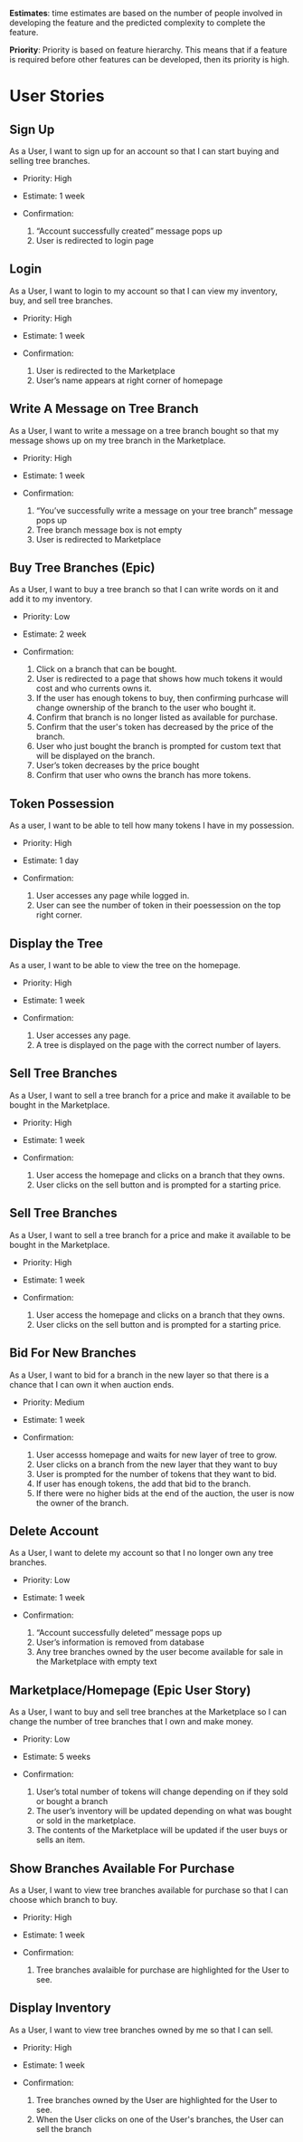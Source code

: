 **Estimates**: time estimates are based on the number of people involved in developing the feature and the predicted complexity to complete the feature.

**Priority**: Priority is based on feature hierarchy. This means that if a feature is required before other features can be developed, then its priority is high. 

# User Stories

Sign Up
-----------------
As a User, I want to sign up for an account so that I can start buying and selling tree branches.

 - Priority: High
 - Estimate: 1 week
 - Confirmation:
 
    1. “Account successfully created” message pops up
    2. User is redirected to login page
    
    
    
Login
-----------------
As a User, I want to login to my account so that I can view my inventory, buy, and sell tree branches.

 - Priority: High
 - Estimate: 1 week
 - Confirmation:
 
   1. User is redirected to the Marketplace
   2. User’s name appears at right corner of homepage
   
   
   
Write A Message on Tree Branch
-----------------
As a User, I want to write a message on a tree branch bought so that my message shows up on my tree branch in the Marketplace.

 - Priority: High
 - Estimate: 1 week
 - Confirmation:
 
   1. “You’ve successfully write a message on your tree branch” message pops up
   2. Tree branch message box is not empty
   3. User is redirected to Marketplace
   

Buy Tree Branches (Epic)
-----------------
As a User, I want to buy a tree branch so that I can write words on it and add it to my inventory.

 - Priority: Low
 - Estimate: 2 week
 - Confirmation:
 
    1. Click on a branch that can be bought.
    2. User is redirected to a page that shows how much tokens it would cost and who currents owns it.
    3. If the user has enough tokens to buy, then confirming purhcase will change ownership of the branch to the user who bought it.
    4. Confirm that branch is no longer listed as available for purchase.
    5. Confirm that the user's token has decreased by the price of the branch.
    6. User who just bought the branch is prompted for custom text that will be displayed on the branch.
    7. User’s token decreases by the price bought
    8. Confirm that user who owns the branch has more tokens.
    
 
Token Possession
-----------------
As a user, I want to be able to tell how many tokens I have in my possession.

  - Priority: High
  - Estimate: 1 day
  - Confirmation:
  
    1. User accesses any page while logged in.
    2. User can see the number of token in their poessession on the top right corner.


   
Display the Tree
-----------------
As a user, I want to be able to view the tree on the homepage.
 
  - Priority: High
  - Estimate: 1 week
  - Confirmation:
  
    1. User accesses any page.
    2. A tree is displayed on the page with the correct number of layers.



Sell Tree Branches
-----------------
As a User, I want to sell a tree branch for a price and make it available to be bought in the Marketplace.
 - Priority: High
 - Estimate: 1 week
 - Confirmation:
 
   1. User access the homepage and clicks on a branch that they owns.
   2. User clicks on the sell button and is prompted for a starting price.
   
   
   
Sell Tree Branches
-----------------
As a User, I want to sell a tree branch for a price and make it available to be bought in the Marketplace.
 - Priority: High
 - Estimate: 1 week
 - Confirmation:
 
   1. User access the homepage and clicks on a branch that they owns.
   2. User clicks on the sell button and is prompted for a starting price.
   
   
   
Bid For New Branches
-----------------
As a User, I want to bid for a branch in the new layer so that there is a chance that I can own it when auction ends. 
 - Priority: Medium
 - Estimate: 1 week
 - Confirmation:
 
   1. User accesss homepage and waits for new layer of tree to grow.
   2. User clicks on a branch from the new layer that they want to buy
   3. User is prompted for the number of tokens that they want to bid.
   4. If user has enough tokens, the add that bid to the branch.
   5. If there were no higher bids at the end of the auction, the user is now the owner of the branch.
 
   


Delete Account
-----------------
As a User, I want to delete my account so that I no longer own any tree branches.

 - Priority: Low
 - Estimate: 1 week
 - Confirmation:
 
   1. “Account successfully deleted” message pops up
   2. User’s information is removed from database
   3. Any tree branches owned by the user become available for sale in the Marketplace with empty text
    
 
 
Marketplace/Homepage (Epic User Story)
-----------------
As a User, I want to buy and sell tree branches at the Marketplace so I can change the number of tree branches that I own and make money.

 - Priority: Low
 - Estimate: 5 weeks
 - Confirmation:
 
    1. User’s total number of tokens will change depending on if they sold or bought a branch
    2. The user’s inventory will be updated depending on what was bought or sold in the marketplace.
    3. The contents of the Marketplace will be updated if the user buys or sells an item.
    
    
    
Show Branches Available For Purchase
-----------------
As a User, I want to view tree branches available for purchase so that I can choose which branch to buy.

 - Priority: High
 - Estimate: 1 week
 - Confirmation:
 
    1. Tree branches avalaible for purchase are highlighted for the User to see.
    
    
    
Display Inventory
-----------------
As a User, I want to view tree branches owned by me so that I can sell.

 - Priority: High
 - Estimate: 1 week
 - Confirmation:
 
    1. Tree branches owned by the User are highlighted for the User to see.
    2. When the User clicks on one of the User's branches, the User can sell the branch
    

    
    
    
    
 
 

